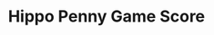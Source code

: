---
title: Hippo Penny Game Score
layout: scoredetail
permalink: /meta-score/batman-arkham-asylum
---